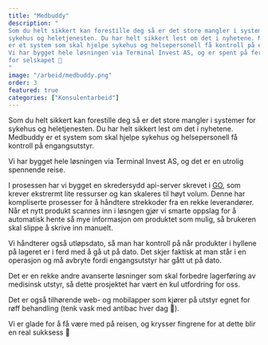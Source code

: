 ```yaml
---
title: "Medbuddy"
description: "
Som du helt sikkert kan forestille deg så er det store mangler i systemer for 
sykehus og heletjenesten. Du har helt sikkert lest om det i nyhetene. Medbuddy 
er et system som skal hjelpe sykehus og helsepersonell få kontroll på engangsutstyr. 
Vi har bygget hele løsningen via Terminal Invest AS, og er spent på ferden videre 
for selskapet 🫶
"
image: "/arbeid/medbuddy.png"
order: 3
featured: true
categories: ["Konsulentarbeid"]
---
```


Som du helt sikkert kan forestille deg så er det store mangler i systemer for
sykehus og heletjenesten. Du har helt sikkert lest om det i nyhetene. Medbuddy
er et system som skal hjelpe sykehus og helsepersonell få kontroll på engangsutstyr.

Vi har bygget hele løsningen via Terminal Invest AS, og det er en utrolig spennende
reise.

I prosessen har vi bygget en skredersydd api-server skrevet i [GO](https://go.dev/),
som krever ekstrermt lite ressurser og kan skaleres til høyt volum. Denne har
kompliserte prosesser for å håndtere strekkoder fra en rekke leverandører. Når et
nytt produkt scannes inn i løsngen gjør vi smarte oppslag for å automatisk hente
så mye informasjon om produktet som mulig, så brukeren skal slippe å skrive inn manuelt.

Vi håndterer også utløpsdato, så man har kontroll på når produkter i hyllene på
lageret er i ferd med å gå ut på dato. Det skjer faktisk at man står i en operasjon
og må avbryte fordi engangsutstyr har gått ut på dato.

Det er en rekke andre avanserte løsninger som skal forbedre lagerføring av medisinsk
utstyr, så dette prosjektet har vært en kul utfordring for oss.

Det er også tilhørende web- og mobilapper som kjører på utstyr egnet for røff
behandling (tenk vask med antibac hver dag 🤪).

Vi er glade for å få være med på reisen, og krysser fingrene for at dette blir
en real sukksess 🤞
